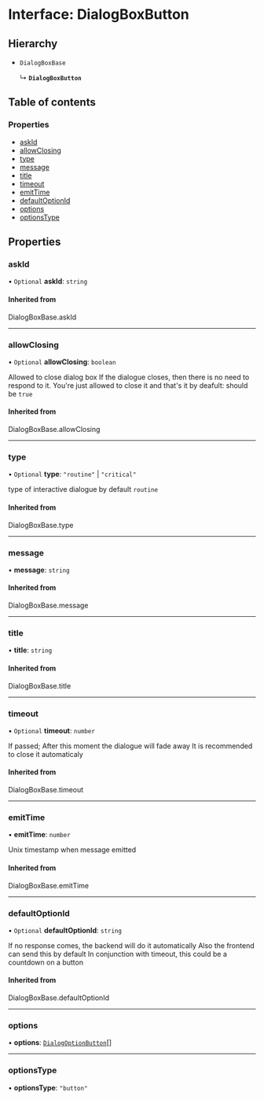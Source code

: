 # Interface: DialogBoxButton

## Hierarchy

- `DialogBoxBase`

  ↳ **`DialogBoxButton`**

## Table of contents

### Properties

- [askId](DialogBoxButton.md#askid)
- [allowClosing](DialogBoxButton.md#allowclosing)
- [type](DialogBoxButton.md#type)
- [message](DialogBoxButton.md#message)
- [title](DialogBoxButton.md#title)
- [timeout](DialogBoxButton.md#timeout)
- [emitTime](DialogBoxButton.md#emittime)
- [defaultOptionId](DialogBoxButton.md#defaultoptionid)
- [options](DialogBoxButton.md#options)
- [optionsType](DialogBoxButton.md#optionstype)

## Properties

### askId

• `Optional` **askId**: `string`

#### Inherited from

DialogBoxBase.askId

___

### allowClosing

• `Optional` **allowClosing**: `boolean`

Allowed to close dialog box
If the dialogue closes, then there is no need to respond to it. You're just allowed to close it and that's it
by deafult: should be `true`

#### Inherited from

DialogBoxBase.allowClosing

___

### type

• `Optional` **type**: ``"routine"`` \| ``"critical"``

type of interactive dialogue
by default `routine`

#### Inherited from

DialogBoxBase.type

___

### message

• **message**: `string`

#### Inherited from

DialogBoxBase.message

___

### title

• **title**: `string`

#### Inherited from

DialogBoxBase.title

___

### timeout

• `Optional` **timeout**: `number`

If passed;
After this moment the dialogue will fade away
It is recommended to close it automaticaly

#### Inherited from

DialogBoxBase.timeout

___

### emitTime

• **emitTime**: `number`

Unix timestamp when message emitted

#### Inherited from

DialogBoxBase.emitTime

___

### defaultOptionId

• `Optional` **defaultOptionId**: `string`

If no response comes, the backend will do it automatically
Also the frontend can send this by default
In conjunction with timeout, this could be a countdown on a button

#### Inherited from

DialogBoxBase.defaultOptionId

___

### options

• **options**: [`DialogOptionButton`](DialogOptionButton.md)[]

___

### optionsType

• **optionsType**: ``"button"``
